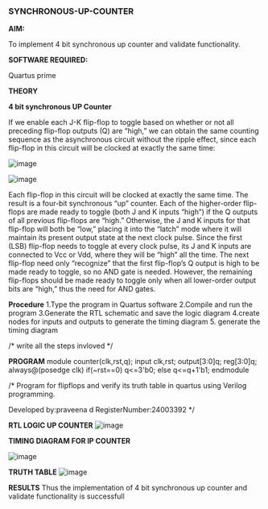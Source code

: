 ### SYNCHRONOUS-UP-COUNTER

**AIM:**

To implement 4 bit synchronous up counter and validate functionality.

**SOFTWARE REQUIRED:**

Quartus prime

**THEORY**

**4 bit synchronous UP Counter**

If we enable each J-K flip-flop to toggle based on whether or not all preceding flip-flop outputs (Q) are “high,” we can obtain the same counting sequence as the asynchronous circuit without the ripple effect, since each flip-flop in this circuit will be clocked at exactly the same time:

![image](https://github.com/naavaneetha/SYNCHRONOUS-UP-COUNTER/assets/154305477/d5db3fa0-e413-404c-b80e-b2f39d82e7e8)


![image](https://github.com/naavaneetha/SYNCHRONOUS-UP-COUNTER/assets/154305477/52cb61eb-d04b-442d-810c-31185a68410b)

Each flip-flop in this circuit will be clocked at exactly the same time.
The result is a four-bit synchronous “up” counter. Each of the higher-order flip-flops are made ready to toggle (both J and K inputs “high”) if the Q outputs of all previous flip-flops are “high.”
Otherwise, the J and K inputs for that flip-flop will both be “low,” placing it into the “latch” mode where it will maintain its present output state at the next clock pulse.
Since the first (LSB) flip-flop needs to toggle at every clock pulse, its J and K inputs are connected to Vcc or Vdd, where they will be “high” all the time.
The next flip-flop need only “recognize” that the first flip-flop’s Q output is high to be made ready to toggle, so no AND gate is needed.
However, the remaining flip-flops should be made ready to toggle only when all lower-order output bits are “high,” thus the need for AND gates.

**Procedure**
1.Type the program in Quartus software
2.Compile and run the program
3.Generate the RTL schematic and save the logic diagram
4.create nodes for inputs and outputs to generate the timing diagram
5. generate the timing diagram



/* write all the steps invloved */

**PROGRAM**
module counter(clk,rst,q);
input clk,rst;
output[3:0]q;
reg[3:0]q;
always@(posedge clk)
if(~rst==0)
    q<=3'b0;
else
    q<=q+1'b1;
endmodule 

/* Program for flipflops and verify its truth table in quartus using Verilog programming. 

Developed by:praveena d RegisterNumber:24003392
*/

**RTL LOGIC UP COUNTER**
![image](https://github.com/user-attachments/assets/466fff20-0d75-4f2c-935b-3e6e23471c41)


**TIMING DIAGRAM FOR IP COUNTER**

![image](https://github.com/user-attachments/assets/b065874d-925e-4eab-bac4-6613cf37de5a)


**TRUTH TABLE**
![image](https://github.com/user-attachments/assets/619934bb-b104-4257-a679-9c0934f2a26a)



**RESULTS**
Thus the implementation of 4 bit synchronous up counter and validate functionality is successfull
